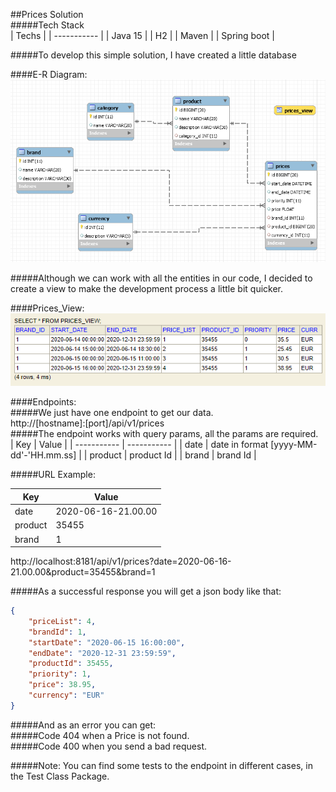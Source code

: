 
##Prices Solution   
#####Tech Stack    
| Techs |
| ----------- |
| Java 15 |
| H2 |
| Maven |
| Spring boot |    

#####To develop this simple solution, I have created a little database    

####E-R Diagram:    
![Alt text](/mdResources/MER.png?raw=true "E-R Diagram")    

#####Although we can work with all the entities in our code, I decided to create a view to make the development process a little bit quicker.    

####Prices_View:    
![Alt text](/mdResources/View.png?raw=true "Prices_View")    


####Endpoints:    
#####We just have one endpoint to get our data.    
http://[hostname]:[port]/api/v1/prices   
#####The endpoint works with query params, all the params are required.   
| Key         | Value |
| ----------- | ----------- |
| date      | date in format [yyyy-MM-dd'-'HH.mm.ss] |
| product   | product Id        |
| brand   | brand Id        |    

#####URL Example:    

| Key         | Value |
| ----------- | ----------- |
| date      | 2020-06-16-21.00.00 |
| product   | 35455        |
| brand   | 1       |   

http://localhost:8181/api/v1/prices?date=2020-06-16-21.00.00&product=35455&brand=1    

#####As a successful response you will get a json body like that:   
```json
{
    "priceList": 4,
    "brandId": 1,
    "startDate": "2020-06-15 16:00:00",
    "endDate": "2020-12-31 23:59:59",
    "productId": 35455,
    "priority": 1,
    "price": 38.95,
    "currency": "EUR"
}
```
#####And as an error you can get:    
#####Code 404 when a Price is not found.    
#####Code 400 when you send a bad request.   

#####Note: You can find some tests to the endpoint in different cases, in the Test Class Package.   







